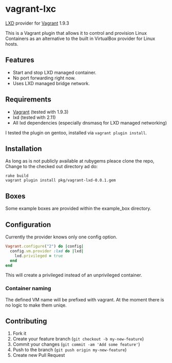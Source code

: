# vagrant-lxc

[LXD](https://www.ubuntu.com/containers/lxd) provider for
[Vagrant](http://www.vagrantup.com/) 1.9.3

This is a Vagrant plugin that allows it to control and provision Linux
Containers as an alternative to the built in VirtualBox provider for Linux
hosts.

## Features

* Start and stop LXD managed container.
* No port forwarding right now.
* Uses LXD managed bridge network.

## Requirements

* [Vagrant](http://www.vagrantup.com/downloads.html) (tested with 1.9.3)
* lxd (tested with 2.11)
* All lxd dependencies (especially dnsmasq for LXD managed networking)

I tested the plugin on gentoo, installed via `vagrant plugin install`.

## Installation

As long as is not publicly available at rubygems pleace clone the repo,
Change to the checked out directory ad do:

```
rake build
vagrant plugin install pkg/vagrant-lxd-0.0.1.gem
```

## Boxes

Some example boxes are provided within the example_box directory.

## Configuration

Currently the provider knows only one config option.

```ruby
Vagrant.configure("2") do |config|
  config.vm.provider :lxd do |lxd|
    lxd.privileged = true
  end
end
```

This will create a privileged instead of an unprivileged container.

### Container naming

The defined VM name will be prefixed with vagrant. At the moment there is
no logic to make them uniqe.

## Contributing

1. Fork it
2. Create your feature branch (`git checkout -b my-new-feature`)
3. Commit your changes (`git commit -am 'Add some feature'`)
4. Push to the branch (`git push origin my-new-feature`)
5. Create new Pull Request
